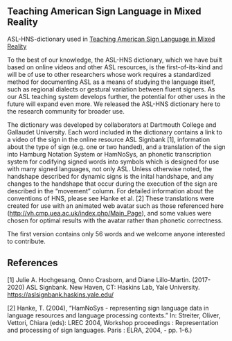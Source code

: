 ## Teaching American Sign Language in Mixed Reality

ASL-HNS-dictionary used in [Teaching American Sign Language in Mixed Reality]()

To the best of our knowledge, the ASL-HNS dictionary, which we have built based on online videos and other ASL resources, is the first-of-its-kind and will be of use to other researchers whose work requires a standardized method for documenting ASL as a means of studying the language itself, such as regional dialects or gestural variation between fluent signers. As our ASL teaching system develops further, the potential for other uses in the future will expand even more. We released the ASL-HNS dictionary here to the research community for broader use.

The dictionary was developed by collaborators at Dartmouth College and Gallaudet University.
Each word included in the dictionary contains a link to a video of the sign in the online resource ASL Signbank [1], information about the type of sign (e.g. one or two handed), and a translation of the sign into Hamburg Notation System or HamNoSys, an phonetic transcription system for codifying signed words into symbols which is designed for use with many signed languages, not only ASL. Unless otherwise noted, the handshape described for dynamic signs is the inital handshape, and any changes to the handshape that occur during the execution of the sign are described in the “movement” column. For detailed information about the conventions of HNS, please see Hanke et al. [2] These translations were created for use with an animated web avatar such as those referenced here (http://vh.cmp.uea.ac.uk/index.php/Main_Page), and some values were chosen for optimal results with the avatar rather than phonetic correctness. 

The first version contains only 56 words and we welcome anyone interested to contribute.

## References


[1] Julie A. Hochgesang, Onno Crasborn, and Diane Lillo-Martin. (2017-2020) ASL Signbank. New Haven, CT: Haskins Lab, Yale University. https://aslsignbank.haskins.yale.edu/  

[2] Hanke, T. (2004), “HamNoSys - representing sign language data in language resources and language processing contexts.” In: Streiter, Oliver, Vettori, Chiara (eds): LREC 2004, Workshop proceedings : Representation and processing of sign languages. Paris : ELRA, 2004, - pp. 1-6.)
